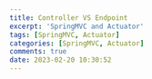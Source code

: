 ```yaml
---
title: Controller VS Endpoint
excerpt: 'SpringMVC and Actuator'
tags: [SpringMVC, Actuator]
categories: [SpringMVC, Actuator]
comments: true
date: 2023-02-20 10:30:52
---
```



